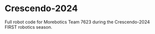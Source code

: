 # Crescendo-2024

Full robot code for Morebotics Team 7623 during the Crescendo-2024 FIRST robotics season.
